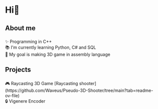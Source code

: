 <h1 align="left">Hi👋</h1>

###

<h2 align="left">About me</h2>

###

<p align="left">✨ Programming in C++<br>📚 I'm currently learning Python, C# and SQL<br>🎯 My goal is making 3D game in assembly language</p>

###

<h2 align="left">Projects</h2>

###

<p align="left">🎮 Raycasting 3D Game [Raycasting shooter](https://github.com/Waveus/Pseudo-3D-Shooter/tree/main?tab=readme-ov-file)<br>🔒 Vigenere Encoder</p>

###

